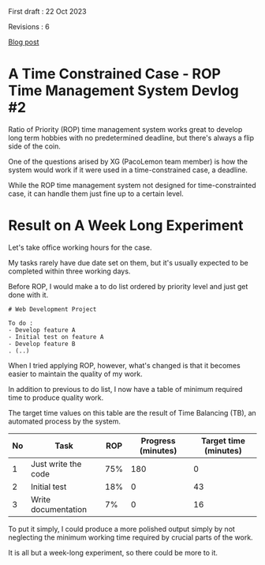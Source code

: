 First draft : 22 Oct 2023

Revisions : 6

[Blog post](https://pacolemon.blogspot.com/2023/10/a-time-constrained-case-rop-devlog-2.html)

# A Time Constrained Case - ROP Time Management System Devlog #2

Ratio of Priority (ROP) time management system works great to develop long term hobbies with no predetermined deadline, but there's always a flip side of the coin.

One of the questions arised by XG (PacoLemon team member) is how the system would work if it were used in a time-constrained case, a deadline.

While the ROP time management system not designed for time-constrainted case, it can handle them just fine up to a certain level.

# Result on A Week Long Experiment

Let's take office working hours for the case.

My tasks rarely have due date set on them, but it's usually expected to be completed within three working days.

Before ROP, I would make a to do list ordered by priority level and just get done with it.

```
# Web Development Project

To do :
- Develop feature A
- Initial test on feature A
- Develop feature B
. (..)
```

When I tried applying ROP, however, what's changed is that it becomes easier to maintain the quality of my work. 

In addition to previous to do list, I now have a table of minimum required time to produce quality work.

The target time values on this table are the result of Time Balancing (TB), an automated process by the system.

No | Task                     | ROP | Progress (minutes) | Target time (minutes)
-- | --                       | --  | --                 | --
1  | Just write the code      | 75% | 180                | 0
2  | Initial test             | 18% | 0                  | 43
3  | Write documentation      | 7%  | 0                  | 16

To put it simply, I could produce a more polished output simply by not neglecting the minimum working time required by crucial parts of the work.

It is all but a week-long experiment, so there could be more to it.
